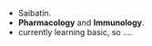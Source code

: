 - Saibatin.
- **Pharmacology** and **Immunology**.
- currently learning basic, so ....

<!---
lksingagerda/lksingagerda is a ✨ special ✨ repository because its `README.md` (this file) appears on your GitHub profile.
You can click the Preview link to take a look at your changes.
--->
